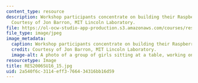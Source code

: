 ```yaml
---
content_type: resource
description: Workshop participants concentrate on building their Raspberry Pi cameras.
  Courtesy of Jon Barron, MIT Lincoln Laboratory.
file: https://ol-ocw-studio-app-production.s3.amazonaws.com/courses/res-2-006-girls-who-build-cameras-summer-2016/2a540f6c3114eff3766434316bb16d59_RES2006SU16_15.jpg
file_type: image/jpeg
image_metadata:
  caption: Workshop participants concentrate on building their Raspberry Pi cameras.
  credit: Courtesy of Jon Barron, MIT Lincoln Laboratory.
  image-alt: A photo of a group of girls sitting at a table, working on building cameras.
resourcetype: Image
title: RES2006SU16_15.jpg
uid: 2a540f6c-3114-eff3-7664-34316bb16d59
---
```

